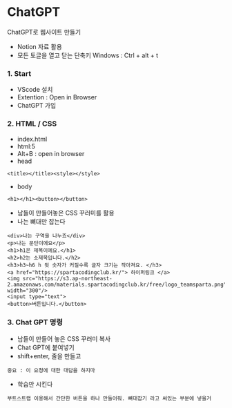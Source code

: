 # ChatGPT
ChatGPT로 웹사이트 만들기
 - Notion 자료 활용
 - 모든 토글을 열고 닫는 단축키
   Windows : Ctrl + alt + t
### 1. Start
+ VScode 설치
+ Extention : Open in Browser
+ ChatGPT 가입
### 2. HTML / CSS
+ index.html
+ html:5
+ Alt+B : open in browser
+ head
```
<title></title><style></style>
```
+ body
```
<h1></h1><button></button>
```
+ 남들이 만들어놓은 CSS 꾸러미를 활용
+ 나는 뼈대만 잡는다
```
<div>나는 구역을 나누죠</div>
<p>나는 문단이에요</p>
<h1>h1은 제목이에요.</h1>
<h2>h2는 소제목입니다.</h2>
<h3>h3~h6 h 뒷 숫자가 커질수록 글자 크기는 작아져요. </h3>
<a href="https://spartacodingclub.kr/"> 하이퍼링크 </a>
<img src="https://s3.ap-northeast-2.amazonaws.com/materials.spartacodingclub.kr/free/logo_teamsparta.png" width="300"/>  
<input type="text">
<button>버튼입니다.</button>
```
### 3. Chat GPT 명령
+ 남들이 만들어 놓은 CSS 꾸러미 복사
+ Chat GPT에 붙여넣기
+ shift+enter, 줄을 만들고
```
중요 : 이 요청에 대한 대답을 하지마
```
+ 학습만 시킨다
```
부트스트랩 이용해서 간단한 버튼을 하나 만들어줘. 뼈대잡기 라고 써있는 부분에 넣을거
```
